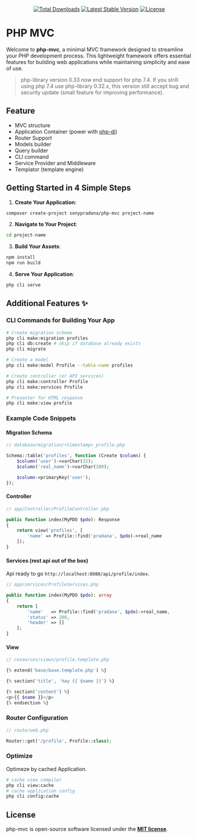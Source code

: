 <p align="center">
<a href="https://packagist.org/packages/sonypradana/php-mvc"><img src="https://img.shields.io/packagist/dt/sonypradana/php-mvc" alt="Total Downloads"></a>
<a href="https://packagist.org/packages/sonypradana/php-mvc"><img src="https://img.shields.io/packagist/v/sonypradana/php-mvc" alt="Latest Stable Version"></a>
<a href="https://packagist.org/packages/sonypradana/php-mvc"><img src="https://img.shields.io/packagist/l/sonypradana/php-mvc" alt="License"></a>
</p>

# PHP MVC
Welcome to **php-mvc**, a minimal MVC framework designed to streamline your PHP development process. This lightweight framework offers essential features for building web applications while maintaining simplicity and ease of use.

> php-library version 0.33 now end support for php 7.4. If you strill using php 7.4 use php-library 0.32.x, this version still accept bug and security update (small feature for improving performance).

## Feature
- MVC structure
- Application Container (power with [php-di](https://github.com/PHP-DI/PHP-DI))
- Router Support
- Models builder
- Query builder
- CLI command
- Service Provider and Middleware
- Templator (template engine)

## Getting Started in 4 Simple Steps

1. **Create Your Application**:

```bash
composer create-project sonypradana/php-mvc project-name
```

2. **Navigate to Your Project**:

```bash
cd project-name
```

3. **Build Your Assets**:

```bash
npm install
npm run build
```

4. **Serve Your Application**:

```bash
php cli serve
```

## Additional Features ✨

### CLI Commands for Building Your App

```bash
# Create migration schema
php cli make:migration profiles
php cli db:create # skip if database already exists
php cli migrate

# Create a model
php cli make:model Profile --table-name profiles

# Create controller (or API services)
php cli make:controller Profile
php cli make:services Profile

# Presenter for HTML response
php cli make:view profile
```

### Example Code Snippets

#### Migration Schema
```php
// database/migration/<timestamp>_profile.php

Schema::table('profiles', function (Create $column) {
    $column('user')->varChar(32);
    $column('real_name')->varChar(100);

    $column->primaryKey('user');
});
```

#### Controller
```php
// app/Controller/ProfileController.php

public function index(MyPDO $pdo): Response
{
    return view('profiles', [
        'name' => Profile::find('pradana', $pdo)->real_name
    ]);
}
```

#### Services (rest api out of the box)
Api ready to go `http://localhost:8080/api/profile/index`.
```php
// app/services/ProfileServices.php

public function index(MyPDO $pdo): array
{
    return [
        'name'   => Profile::find('pradana', $pdo)->real_name,
        'status' => 200,
        'header' => []
    ];
}
```

#### View
```php
// resources/views/profile.template.php

{% extend('base/base.template.php') %}

{% section('title', 'hay {{ $name }}') %}

{% section('content') %}
<p>{{ $name }}</p>
{% endsection %}
```

### Router Configuration
```php
// route/web.php

Router::get('/profile', Profile::class);
```

### Optimize
Optimeze by cached Application.
```bash
# cache view compiler
php cli view:cache
# cache application config
php cli config:cache
```

## License

php-mvc is open-source software licensed under the **[MIT license](https://opensource.org/licenses/MIT)**.
